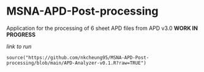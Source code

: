 # MSNA-APD-Post-processing

Application for the processing of 6 sheet APD files from APD v3.0
**WORK IN PROGRESS**

*link to run*

    source("https://github.com/nkcheung95/MSNA-APD-Post-processing/blob/main/APD-Analyzer-v0.1.R?raw=TRUE")
